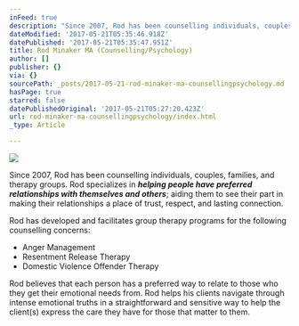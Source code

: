 ```yaml
---
inFeed: true
description: "Since 2007, Rod has been counselling individuals, couples, families, and\_ therapy groups. Rod specializes in helping people have preferred\_ relationships with themselves and others; aiding them to see their part in\_making their relationships a place of trust, respect, and lasting connection. "
dateModified: '2017-05-21T05:35:46.918Z'
datePublished: '2017-05-21T05:35:47.951Z'
title: Rod Minaker MA (Counselling/Psychology)
author: []
publisher: {}
via: {}
sourcePath: _posts/2017-05-21-rod-minaker-ma-counsellingpsychology.md
hasPage: true
starred: false
datePublishedOriginal: '2017-05-21T05:27:20.423Z'
url: rod-minaker-ma-counsellingpsychology/index.html
_type: Article

---
```

![](https://the-grid-user-content.s3-us-west-2.amazonaws.com/af322320-5474-44ff-bbca-acf8abdc9a78.png)

Since 2007, Rod has been counselling individuals, couples, families, and  therapy groups. Rod specializes in _**helping people have preferred  relationships with themselves and others**_; aiding them to see their part in making their relationships a place of trust, respect, and lasting connection. 

Rod  has developed and facilitates group therapy programs for the following counselling concerns: 

* Anger Management 
* Resentment Release Therapy 
* Domestic Violence Offender Therapy 

Rod believes that each person has a preferred way to relate to those who they get their emotional needs from. Rod helps his clients navigate through intense emotional truths in a straightforward and sensitive way to help the client(s) express the care they have for those that matter to them.
